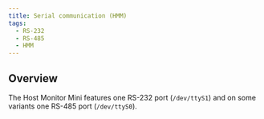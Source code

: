 ```yaml
---
title: Serial communication (HMM)
tags:
  - RS-232
  - RS-485
  - HMM
---
```

## Overview

The Host Monitor Mini features one RS-232 port (`/dev/ttyS1`) and on some variants one RS-485 port (`/dev/ttyS0`).
